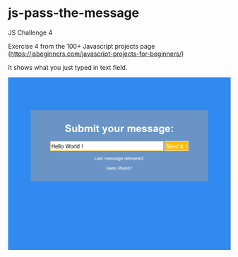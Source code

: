 # js-pass-the-message
JS Challenge 4

Exercise 4 from the 100+ Javascript projects page (https://jsbeginners.com/javascript-projects-for-beginners/)

It shows what you just typed in text field.

![project image](challenge4.png)
